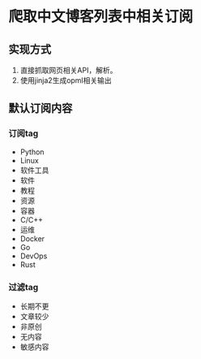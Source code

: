 # 爬取中文博客列表中相关订阅

## 实现方式
1. 直接抓取网页相关API，解析。
2. 使用jinja2生成opml相关输出

## 默认订阅内容

### 订阅tag  
* Python  
* Linux  
* 软件工具  
* 软件  
* 教程  
* 资源  
* 容器  
* C/C++  
* 运维  
* Docker  
* Go  
* DevOps  
* Rust  

### 过滤tag  
* 长期不更  
* 文章较少  
* 非原创  
* 无内容  
* 敏感内容  


